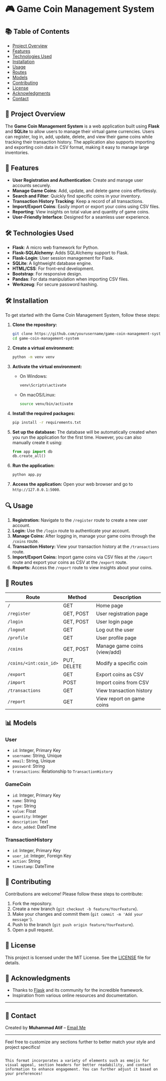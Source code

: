 # 🎮 Game Coin Management System

## 📚 Table of Contents
- [Project Overview](#project-overview)
- [Features](#features)
- [Technologies Used](#technologies-used)
- [Installation](#installation)
- [Usage](#usage)
- [Routes](#routes)
- [Models](#models)
- [Contributing](#contributing)
- [License](#license)
- [Acknowledgments](#acknowledgments)
- [Contact](#-contact)

## 🚀 Project Overview
The **Game Coin Management System** is a web application built using **Flask** and **SQLite** to allow users to manage their virtual game currencies. Users can register, log in, add, update, delete, and view their game coins while tracking their transaction history. The application also supports importing and exporting coin data in CSV format, making it easy to manage large inventories.

## 🌟 Features
- **User Registration and Authentication**: Create and manage user accounts securely.
- **Manage Game Coins**: Add, update, and delete game coins effortlessly.
- **Search and Filter**: Quickly find specific coins in your inventory.
- **Transaction History Tracking**: Keep a record of all transactions.
- **Import/Export Coins**: Easily import or export your coins using CSV files.
- **Reporting**: View insights on total value and quantity of game coins.
- **User-Friendly Interface**: Designed for a seamless user experience.

## 🛠️ Technologies Used
- **Flask**: A micro web framework for Python.
- **Flask-SQLAlchemy**: Adds SQLAlchemy support to Flask.
- **Flask-Login**: User session management for Flask.
- **SQLite**: A lightweight database engine.
- **HTML/CSS**: For front-end development.
- **Bootstrap**: For responsive design.
- **Pandas**: For data manipulation when importing CSV files.
- **Werkzeug**: For secure password hashing.

## 🛠️ Installation

To get started with the Game Coin Management System, follow these steps:

1. **Clone the repository:**
   ```bash
   git clone https://github.com/yourusername/game-coin-management-system.git
   cd game-coin-management-system
   ```

2. **Create a virtual environment:**
   ```bash
   python -m venv venv
   ```

3. **Activate the virtual environment:**
   - On Windows:
     ```bash
     venv\Scripts\activate
     ```
   - On macOS/Linux:
     ```bash
     source venv/bin/activate
     ```

4. **Install the required packages:**
   ```bash
   pip install -r requirements.txt
   ```

5. **Set up the database:**
   The database will be automatically created when you run the application for the first time. However, you can also manually create it using:
   ```python
   from app import db
   db.create_all()
   ```

6. **Run the application:**
   ```bash
   python app.py
   ```

7. **Access the application:**
   Open your web browser and go to `http://127.0.0.1:5000`.

## 🔍 Usage
1. **Registration:** Navigate to the `/register` route to create a new user account.
2. **Login:** Use the `/login` route to authenticate your account.
3. **Manage Coins:** After logging in, manage your game coins through the `/coins` route.
4. **Transaction History:** View your transaction history at the `/transactions` route.
5. **Import/Export Coins:** Import game coins via CSV files at the `/import` route and export your coins as CSV at the `/export` route.
6. **Reports:** Access the `/report` route to view insights about your coins.

## 📜 Routes
| Route                  | Method | Description                                        |
|------------------------|--------|----------------------------------------------------|
| `/`                    | GET    | Home page                                         |
| `/register`            | GET, POST | User registration page                         |
| `/login`               | GET, POST | User login page                                 |
| `/logout`              | GET    | Log out the user                                 |
| `/profile`             | GET    | User profile page                                |
| `/coins`               | GET, POST | Manage game coins (view/add)                  |
| `/coins/<int:coin_id>` | PUT, DELETE | Modify a specific coin                        |
| `/export`              | GET    | Export coins as CSV                              |
| `/import`              | POST   | Import coins from CSV                            |
| `/transactions`        | GET    | View transaction history                          |
| `/report`              | GET    | View report on game coins                        |

## 📊 Models
### User
- `id`: Integer, Primary Key
- `username`: String, Unique
- `email`: String, Unique
- `password`: String
- `transactions`: Relationship to `TransactionHistory`

### GameCoin
- `id`: Integer, Primary Key
- `name`: String
- `type`: String
- `value`: Float
- `quantity`: Integer
- `description`: Text
- `date_added`: DateTime

### TransactionHistory
- `id`: Integer, Primary Key
- `user_id`: Integer, Foreign Key
- `action`: String
- `timestamp`: DateTime

## 🤝 Contributing
Contributions are welcome! Please follow these steps to contribute:
1. Fork the repository.
2. Create a new branch (`git checkout -b feature/YourFeature`).
3. Make your changes and commit them (`git commit -m 'Add your message'`).
4. Push to the branch (`git push origin feature/YourFeature`).
5. Open a pull request.

## 📄 License
This project is licensed under the MIT License. See the [LICENSE](LICENSE) file for details.

## 🙏 Acknowledgments
- Thanks to [Flask](https://flask.palletsprojects.com/) and its community for the incredible framework.
- Inspiration from various online resources and documentation.

---

## 💬 Contact
Created by **Muhammad Atif** – [Email Me](mailto:muhammad.atif17660@gmail.com)

---

Feel free to customize any sections further to better match your style and project specifics!
```

This format incorporates a variety of elements such as emojis for visual appeal, section headers for better readability, and contact information to enhance engagement. You can further adjust it based on your preferences!
